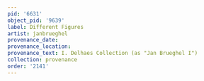 ```yaml
---
pid: '6631'
object_pid: '9639'
label: Different Figures
artist: janbrueghel
provenance_date:
provenance_location:
provenance_text: I. Delhaes Collection (as "Jan Brueghel I")
collection: provenance
order: '2141'
---
```

